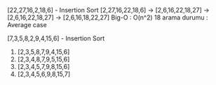 [22,27,16,2,18,6] - Insertion Sort
[2,27,16,22,18,6] -> [2,6,16,22,18,27] -> [2,6,16,22,18,27] -> [2,6,16,18,22,27] 
Big-O : O(n^2)
18 arama durumu : Average case

[7,3,5,8,2,9,4,15,6] - Insertion Sort
1. [2,3,5,8,7,9,4,15,6]
2. [2,3,4,8,7,9,5,15,6]
3. [2,3,4,5,7,9,8,15,6]
4. [2,3,4,5,6,9,8,15,7]
